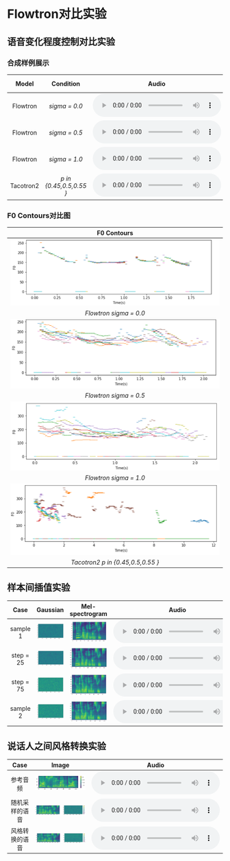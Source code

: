# Flowtron对比实验

## 语音变化程度控制对比实验

### 合成样例展示

| **Model** |      **Condition**      |                          **Audio**                           |                     **Mel-spectrogram**                      |
| :-------: | :---------------------: | :----------------------------------------------------------: | :----------------------------------------------------------: |
| Flowtron  |      *sigma = 0.0*      | <audio controls><source src="./data/experiment1/Audio/flowtron_0.0.wav" type="audio/wav">Your browser does not support the audio element.</audio> | <img src="./data/experiment1/Mel-spectrogram/Flowtron_0.0.png" alt="flowtron_0.0" style="zoom: 40%;" /> |
| Flowtron  |      *sigma = 0.5*      | <audio controls><source src="./data/experiment1/Audio/flowtron_0.5.wav" type="audio/wav">Your browser does not support the audio element.</audio> | <img src="./data/experiment1/Mel-spectrogram/Flowtron_0.5.png" alt="flowtron_0.5" style="zoom: 40%;" /> |
| Flowtron  |      *sigma = 1.0*      | <audio controls><source src="./data/experiment1/Audio/flowtron.wav" type="audio/wav">Your browser does not support the audio element.</audio> | <img src="./data/experiment1/Mel-spectrogram/flowtron.png" alt="flowtron_1.0" style="zoom: 55%;" /> |
| Tacotron2 | *p in {0.45,0.5,0.55 }* | <audio controls><source src="./data/experiment1/Audio/tacotron2.wav" type="audio/wav">Your browser does not support the audio element.</audio> | <img src="./data/experiment1/Mel-spectrogram/Tacotron2.png" alt="flowtron_0.5" style="zoom: 40%;" /> |



### **F0 Contours对比图**

|                       **F0 Contours**                        |
| :----------------------------------------------------------: |
| **<img src="./data/experiment1/F0-Contours/Flowtron_0.0.png" alt="flowtron_0.0" style="zoom: 120%;" />** |
|                   *Flowtron   sigma = 0.0*                   |
| **<img src="./data/experiment1/F0-Contours/Flowtron_0.5.png" alt="flowtron_0.0" style="zoom: 120%;" />** |
|                   *Flowtron   sigma = 0.5*                   |
| **<img src="./data/experiment1/F0-Contours/Flowtron_1.0.png" alt="flowtron_0.0" style="zoom: 120%;" />** |
|                   *Flowtron  sigma = 1.0*                    |
| **<img src="./data/experiment1/F0-Contours/Tacotron2.png" alt="flowtron_0.0" style="zoom: 120%;" />** |
|              *Tacotron2  p in {0.45,0.5,0.55 }*              |









## **样本间插值实验**

| **Case**  |                         **Gaussian**                         |                     **Mel-spectrogram**                      |                          **Audio**                           |
| :-------: | :----------------------------------------------------------: | :----------------------------------------------------------: | :----------------------------------------------------------: |
| sample 1  | **<img src="./data/experiment2/Gaussian/0.png" alt="flowtron_0.0" style="zoom: 40%;" />** | **<img src="./data/experiment2/Mel-spectrogram/0.png" alt="flowtron_0.0" style="zoom: 40%;" />** | <audio controls><source src="./data/experiment2/Audio/0.wav" type="audio/wav">Your browser does not support the audio element.</audio> |
| step = 25 | **<img src="./data/experiment2/Gaussian/25.png" alt="flowtron_0.0" style="zoom: 40%;" />** | **<img src="./data/experiment2/Mel-spectrogram/25.png" alt="flowtron_0.0" style="zoom: 40%;" />** | <audio controls><source src="./data/experiment2/Audio/25.wav" type="audio/wav">Your browser does not support the audio element.</audio> |
| step = 75 | **<img src="./data/experiment2/Gaussian/75.png" alt="flowtron_0.0" style="zoom: 40%;" />** | **<img src="./data/experiment2/Mel-spectrogram/75.png" alt="flowtron_0.0" style="zoom: 40%;" />** | <audio controls><source src="./data/experiment2/Audio/75.wav" type="audio/wav">Your browser does not support the audio element.</audio> |
| sample 2  | **<img src="./data/experiment2/Gaussian/100.png" alt="flowtron_0.0" style="zoom: 40%;" />** | **<img src="./data/experiment2/Mel-spectrogram/100.png" alt="flowtron_0.0" style="zoom: 40%;" />** | <audio controls><source src="./data/experiment2/Audio/100.wav" type="audio/wav">Your browser does not support the audio element.</audio> |







## **说话人之间风格转换实验**

|    **Case**    |                          **Image**                           |                            Audio                             |
| :------------: | :----------------------------------------------------------: | :----------------------------------------------------------: |
|    参考音频    | **<img src="./data/experiment3/Image/0.png" alt="flowtron_0.0" style="zoom: 50%;" />** | <audio controls><source src="./data/experiment3/Audio/reference.wav" type="audio/wav">Your browser does not support the audio element.</audio> |
| 随机采样的语音 | **<img src="./data/experiment3/Image/1.png" alt="flowtron_0.0" style="zoom: 50%;" />** | <audio controls><source src="./data/experiment3/Audio/normal.wav" type="audio/wav">Your browser does not support the audio element.</audio> |
| 风格转换的语音 | **<img src="./data/experiment3/Image/2.png" alt="flowtron_0.0" style="zoom: 50%;" />** | <audio controls><source src="./data/experiment3/Audio/transfer.wav" type="audio/wav">Your browser does not support the audio element.</audio> |

